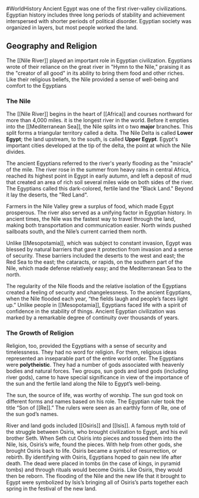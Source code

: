 #WorldHistory
Ancient Egypt was one of the first river-valley civilizations. Egyptian history includes three long periods of stability and achievement interspersed with shorter periods of political disorder. Egyptian society was organized in layers, but most people worked the land.
## Geography and Religion
The [[Nile River]] played an important role in Egyptian civilization. Egyptians wrote of their reliance on the great river in "Hymn to the Nile," praising it as the "creator of all good" in its ability to bring them food and other riches. Like their religious beliefs, the Nile provided a sense of well-being and comfort to the Egyptians
### The Nile
The [[Nile River]] begins in the heart of [[Africa]] and courses northward for more than 4,000 miles. it is the longest river in  the world. Before it empties into the [[Mediterranean Sea]], the Nile splits int o two **major** branches. This split forms a triangular territory called a delta. The Nile Delta is called **Lower Egypt**; the land upstream, to the south, is called **Upper Egypt**. Egypt's important cities developed at the tip of the delta, the point at which the Nile divides.

The ancient Egyptians referred to the river's yearly flooding as the "miracle" of the mile. The river rose in the summer from heavy rains in central Africa, reached its highest point in Egypt in early autumn, and left a deposit of mud that created an area of rich soil several miles wide on both sides of the river. The Egyptians called this dark-colored, fertile land the "Black Land." Beyond it lay the deserts, the "Red Land".

Farmers in the Nile Valley grew a surplus of food, which made Egypt prosperous. The river also served as a unifying factor in Egyptian history. In ancient times, the Nile was the fastest way to travel through the land, making both transportation and communication easier. North winds pushed sailboats south, and the Nile’s current carried them north.

Unlike [[Mesopotamia]], which was subject to constant invasion, Egypt was blessed by natural barriers that gave it protection from invasion and a sense of security. These barriers included the deserts to the west and east; the Red Sea to the east; the cataracts, or rapids, on the southern part of the Nile, which made defense relatively easy; and the Mediterranean Sea to the north. 

The regularity of the Nile floods and the relative isolation of the Egyptians created a feeling of security and changelessness. To the ancient Egyptians, when the Nile flooded each year, “the fields laugh and people’s faces light up.” Unlike people in [[Mesopotamia]], Egyptians faced life with a spirit of confidence in the stability of things. Ancient Egyptian civilization was marked by a remarkable degree of continuity over thousands of years.
### The Growth of Religion
Religion, too, provided the Egyptians with a sense of security and timelessness. They had no word for religion. For them, religious ideas represented an inseparable part of the entire world order. The Egyptians were **polytheistic**. They had a number of gods associated with heavenly bodies and natural forces. Two groups, sun gods and land gods (including river gods), came to have special significance in view of the importance of the sun and the fertile land along the Nile to Egypt’s well-being. 

The sun, the source of life, was worthy of worship. The sun god took on different forms and names based on his role. The Egyptian ruler took the title “Son of [[Re]].” The rulers were seen as an earthly form of Re, one of the sun god’s names.

River and land gods included [[Osiris]] and [[Isis]]. A famous myth told of the struggle between Osiris, who brought civilization to Egypt, and his evil brother Seth. When Seth cut Osiris into pieces and tossed them into the Nile, Isis, Osiris’s wife, found the pieces. With help from other gods, she brought Osiris back to life. Osiris became a symbol of resurrection, or rebirth. By identifying with Osiris, Egyptians hoped to gain new life after death. The dead were placed in tombs (in the case of kings, in pyramid tombs) and through rituals would become Osiris. Like Osiris, they would then be reborn. The flooding of the Nile and the new life that it brought to Egypt were symbolized by Isis’s bringing all of Osiris’s parts together each spring in the festival of the new land.

